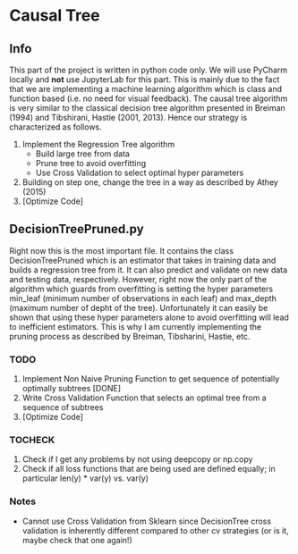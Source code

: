 # Causal Tree 
## Info 
This part of the project is written in python code only. We will use PyCharm locally and **not** use JupyterLab for this part. This is mainly due to the fact that we are implementing a machine learning algorithm which is class and function based (i.e. no need for visual feedback). The causal tree algorithm is very similar to the classical decision tree algorithm presented in Breiman (1994) and Tibshirani, Hastie (2001, 2013). Hence our strategy is characterized as follows. 

1. Implement the Regression Tree algorithm 
   * Build large tree from data 
   * Prune tree to avoid overfitting 
   * Use Cross Validation to select optimal hyper parameters  
2. Building on step one, change the tree in a way as described by Athey (2015)
3. [Optimize Code] 

## DecisionTreePruned.py
Right now this is the most important file. It contains the class DecisionTreePruned which is an estimator that takes in training data and builds a regression tree from it. It can also predict and validate on new data and testing data, respectively. However, right now the only part of the algorithm which guards from overfitting is setting the hyper parameters min_leaf (minimum number of observations in each leaf) and max_depth (maximum number of depht of the tree). Unfortunately it can easily be shown that using these hyper parameters alone to avoid overfitting will lead to inefficient estimators. This is why I am currently implementing the pruning process as described by Breiman, Tibsharini, Hastie, etc. 

### TODO 

1. Implement Non Naive Pruning Function to get sequence of potentially optimally subtrees [DONE] 
2. Write Cross Validation Function that selects an optimal tree from a sequence of subtrees
3. [Optimize Code] 


### TOCHECK

1. Check if I get any problems by not using deepcopy or np.copy 
2. Check if all loss functions that are being used are defined equally; in particular len(y) * var(y) vs. var(y) 

### Notes 

- Cannot use Cross Validation from Sklearn since DecisionTree cross validation is inherently different compared to other cv strategies (or is it, maybe check that one again!)
